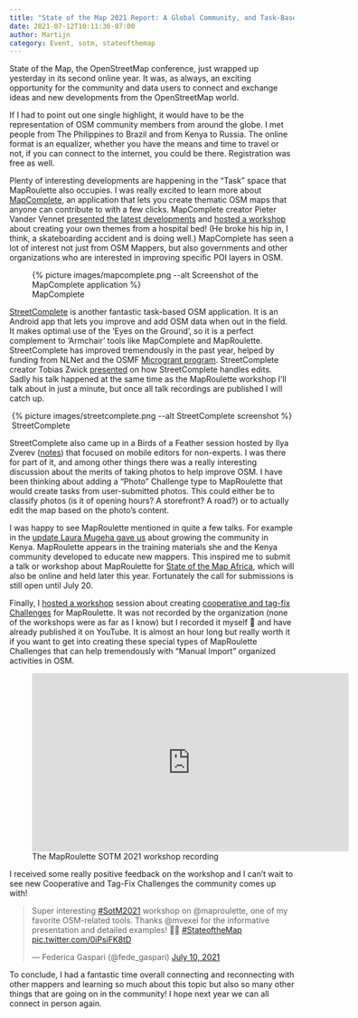 ```yaml
---
title: "State of the Map 2021 Report: A Global Community, and Task-Based Editing is hot!"
date: 2021-07-12T10:11:36-07:00
author: Martijn
category: Event, sotm, stateofthemap
---
```


State of the Map, the OpenStreetMap conference, just wrapped up
yesterday in its second online year. It was, as always, an exciting
opportunity for the community and data users to connect and exchange
ideas and new developments from the OpenStreetMap world.

If I had to point out one single highlight, it would have to be the
representation of OSM community members from around the globe. I met
people from The Philippines to Brazil and from Kenya to Russia. The
online format is an equalizer, whether you have the means and time to
travel or not, if you can connect to the internet, you could be there.
Registration was free as well.

Plenty of interesting developments are happening in the “Task” space
that MapRoulette also occupies. I was really excited to learn more about
[MapComplete](https://mapcomplete.osm.be/), an application that lets you
create thematic OSM maps that anyone can contribute to with a few
clicks. MapComplete creator Pieter Vander Vennet [presented the latest
developments](https://2021.stateofthemap.org/sessions/3E98CC/) and
[hosted a workshop](https://2021.stateofthemap.org/sessions/WD8BGF/)
about creating your own themes from a hospital bed! (He broke his hip
in, I think, a skateboarding accident and is doing well.) MapComplete
has seen a lot of interest not just from OSM Mappers, but also
governments and other organizations who are interested in improving
specific POI layers in OSM.

<figure>
{% picture images/mapcomplete.png --alt Screenshot of the MapComplete application %}
<figcaption>MapComplete</figcaption>
</figure>

[StreetComplete](https://wiki.openstreetmap.org/wiki/StreetComplete) is
another fantastic task-based OSM application. It is an Android app that
lets you improve and add OSM data when out in the field. It makes
optimal use of the ‘Eyes on the Ground’, so it is a perfect complement
to ‘Armchair’ tools like MapComplete and MapRoulette. StreetComplete has
improved tremendously in the past year, helped by funding from NLNet and
the OSMF [Microgrant
program](https://wiki.openstreetmap.org/wiki/Microgrants/Microgrants_2020/Proposal/Map_Maintenance_with_StreetComplete).
StreetComplete creator Tobias Zwick
[presented](https://2021.stateofthemap.org/sessions/7M7WVX/) on how
StreetComplete handles edits. Sadly his talk happened at the same time
as the MapRoulette workshop I’ll talk about in just a minute, but once
all talk recordings are published I will catch up.

<figure style="width: fit-content; margin: 0 auto;">
{% picture images/streetcomplete.png --alt StreetComplete screenshot %}
<figcaption>StreetComplete</figcaption>
</figure>

StreetComplete also came up in a Birds of a Feather session hosted by
Ilya Zverev ([notes](https://hackmd.io/APIwK16rTUWlMNnDlh_ZEQ?view))
that focused on mobile editors for non-experts. I was there for part of
it, and among other things there was a really interesting discussion
about the merits of taking photos to help improve OSM. I have been
thinking about adding a “Photo” Challenge type to MapRoulette that would
create tasks from user-submitted photos. This could either be to
classify photos (is it of opening hours? A storefront? A road?) or to
actually edit the map based on the photo’s content.

I was happy to see MapRoulette mentioned in quite a few talks. For
example in the [update Laura Mugeha gave
us](https://2021.stateofthemap.org/sessions/L9XART/) about growing the
community in Kenya. MapRoulette appears in the training materials she
and the Kenya community developed to educate new mappers. This inspired
me to submit a talk or workshop about MapRoulette for [State of the Map
Africa](https://2021.stateofthemap.africa/), which will also be online
and held later this year. Fortunately the call for submissions is still
open until July 20.

Finally, I [hosted a
workshop](https://2021.stateofthemap.org/sessions/Z3U8JX/) session about
creating [cooperative and tag-fix
Challenges](https://learn.maproulette.org/documentation/creating-cooperative-challenges/#content)
for MapRoulette. It was not recorded by the organization (none of the
workshops were as far as I know) but I recorded it myself 🙂 and have
already published it on YouTube. It is almost an hour long but really
worth it if you want to get into creating these special types of
MapRoulette Challenges that can help tremendously with “Manual Import”
organized activities in OSM.

<figure>
<iframe
  width="560" height="315"
  src="https://www.youtube.com/embed/rAsYdFE_1-k?si=35sRODSWvTG3q6j8"
  title="YouTube video player" frameborder="0"
  referrerpolicy="strict-origin-when-cross-origin" allowfullscreen
></iframe>
<figcaption>The MapRoulette SOTM 2021 workshop recording</figcaption>
</figure>

I received some really positive feedback on the workshop and I can’t
wait to see new Cooperative and Tag-Fix Challenges the community comes
up with!

> Super interesting
> [\#SotM2021](https://twitter.com/hashtag/SotM2021)
> workshop on @maproulette, one of my favorite OSM-related tools. Thanks
> @mvexel for the informative presentation and detailed examples! 👏🏻
> [\#StateoftheMap](https://twitter.com/hashtag/StateoftheMap)
> [pic.twitter.com/0iPsiFK8tD](https://t.co/0iPsiFK8tD)
>
> — Federica Gaspari (@fede_gaspari) [July 10,
> 2021](https://twitter.com/fede_gaspari/status/1413900783309971465)

To conclude, I had a fantastic time overall connecting and reconnecting
with other mappers and learning so much about this topic but also so
many other things that are going on in the community! I hope next year
we can all connect in person again.

